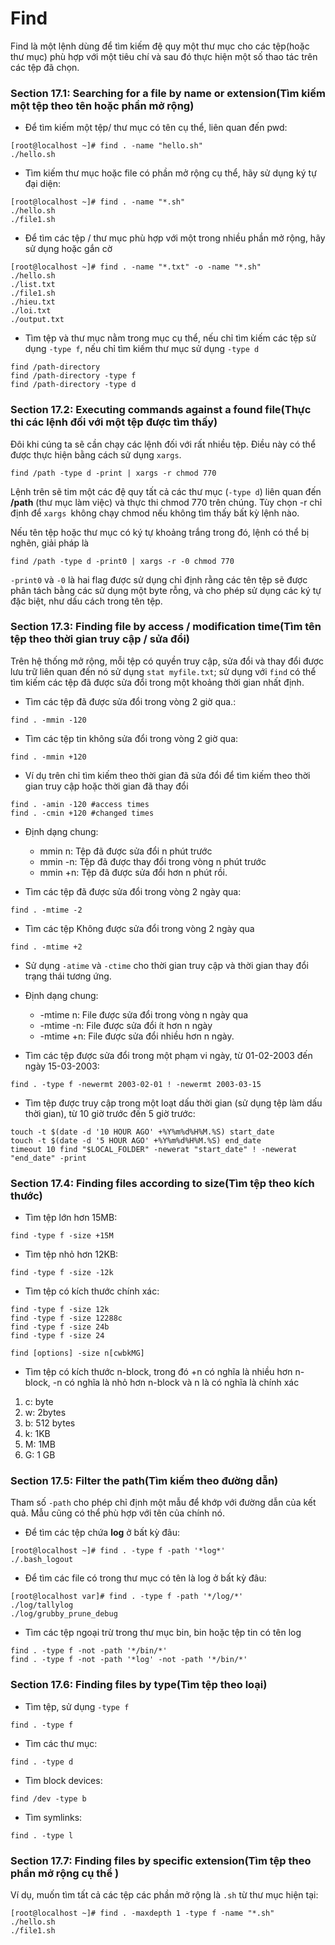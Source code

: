 # Find
Find là một lệnh dùng để tìm kiếm đệ quy một thư mục cho các tệp(hoặc thư mục) phù hợp với một tiêu chí và sau đó thực hiện một số thao tác trên các tệp đã chọn. 

### Section 17.1: Searching for a file by name or extension(Tìm kiếm một tệp theo tên hoặc phần mở rộng)
* Để tìm kiếm một tệp/ thư mục có tên cụ thể, liên quan đến pwd:
```
[root@localhost ~]# find . -name "hello.sh"
./hello.sh
```
* Tìm kiếm thư mục hoặc file có phần mở rộng cụ thể, hãy sử dụng ký tự đại diện:
```
[root@localhost ~]# find . -name "*.sh"
./hello.sh
./file1.sh
```
* Để tìm các tệp / thư mục phù hợp với một trong nhiều phần mở rộng, hãy sử dụng hoặc gắn cờ
```
[root@localhost ~]# find . -name "*.txt" -o -name "*.sh"
./hello.sh
./list.txt
./file1.sh
./hieu.txt
./loi.txt
./output.txt
```
* Tìm tệp và thư mục nằm trong mục cụ thể, nếu chỉ tìm kiếm các tệp sử dụng `-type f`, nếu chỉ tìm kiếm thư mục sử dụng `-type d`
```
find /path-directory
find /path-directory -type f
find /path-directory -type d
```

### Section 17.2: Executing commands against a found file(Thực thi các lệnh đối với một tệp được tìm thấy)
Đôi khi cúng ta sẽ cần chạy các lệnh đối với rất nhiều tệp. Điều này có thể được thực hiện bằng cách sử dụng `xargs`.
```
find /path -type d -print | xargs -r chmod 770
```
Lệnh trên sẽ tim một các đệ quy tất cả các thư mục (`-type d`) liên quan đến **/path** (thư mục làm việc) và thực thi chmod 770 trên chúng. Tùy chọn -r chỉ định để `xargs `không chạy chmod nếu không tìm thấy bất kỳ lệnh nào.

Nếu tên tệp hoặc thư mục có ký tự khoảng trắng trong đó, lệnh có thể bị nghẽn, giải pháp là
```
find /path -type d -print0 | xargs -r -0 chmod 770
```

`-print0` và `-0` là hai flag được sử dụng chỉ định rằng các tên tệp sẽ được phân tách bằng các sử dụng một byte rỗng, và cho phép sử dụng các ký tự đặc biệt, như dấu cách trong tên tệp. 

### Section 17.3: Finding file by access / modification time(Tìm tên tệp theo thời gian truy cập / sửa đổi)
Trên hệ thống mở rộng, mỗi tệp có quyền truy cập, sửa đổi và thay đổi được lưu trữ liên quan đến nó sử dụng `stat myfile.txt`; sử dụng với `find` có thể tìm kiếm các tệp đã được sửa đổi trong một khoảng thời gian nhất định.
* Tìm các tệp đã được sửa đổi trong vòng 2 giờ qua.:
```
find . -mmin -120
```
* Tìm các tệp tin không sửa đổi trong vòng 2 giờ qua:
```
find . -mmin +120
```
* Ví dụ trên chỉ tìm kiếm theo thời gian đã sửa đổi để tìm kiếm theo thời gian truy cập hoặc thời gian đã thay đổi
```
find . -amin -120 #access times
find . -cmin +120 #changed times
```
* Định dạng chung:
  * mmin n: Tệp đã được sửa đổi n phút trước
  * mmin -n: Tệp đã được thay đổi trong vòng n phút trước
  * mmin +n: Tệp đã được sửa đổi hơn n phút rồi.

* Tìm các tệp đã được sửa đổi trong vòng 2 ngày qua:
```
find . -mtime -2
```
* Tìm các tệp Không được sửa đổi trong vòng 2 ngày qua
```
find . -mtime +2
```
* Sử dụng `-atime` và `-ctime` cho thời gian truy cập và thời gian thay đổi trạng thái tương ứng.
* Định dạng chung:
  * -mtime n: File được sửa đổi trong vòng n ngày qua
  * -mtime -n: File được sửa đổi ít hơn n ngày
  * -mtime +n: File được sửa đổi nhiều hơn n ngày.

* Tìm các tệp được sửa đổi trong một phạm vi ngày, từ 01-02-2003 đến ngày 15-03-2003:
```
find . -type f -newermt 2003-02-01 ! -newermt 2003-03-15 
```

* Tìm tệp được truy cập trong một loạt dấu thời gian (sử dụng tệp làm dấu thời gian), từ 10 giờ trước đến 5 giờ trước:
```
touch -t $(date -d '10 HOUR AGO' +%Y%m%d%H%M.%S) start_date
touch -t $(date -d '5 HOUR AGO' +%Y%m%d%H%M.%S) end_date
timeout 10 find "$LOCAL_FOLDER" -newerat "start_date" ! -newerat "end_date" -print 
```

### Section 17.4: Finding files according to size(Tìm tệp theo kích thước)
* Tìm tệp lớn hơn 15MB:
```
find -type f -size +15M
```
* Tìm tệp nhỏ hơn 12KB:
```
find -type f -size -12k
```
* Tìm tệp có kích thước chính xác:
```
find -type f -size 12k
find -type f -size 12288c
find -type f -size 24b
find -type f -size 24
```
`find [options] -size n[cwbkMG]`
* Tìm tệp có kích thước n-block, trong đó +n có nghĩa là nhiều hơn n-block, -n có nghĩa là nhỏ hơn n-block và n là có nghĩa là chính xác
1. c: byte
2. w: 2bytes
3. b: 512 bytes
4. k: 1KB
5. M: 1MB
6. G: 1 GB

### Section 17.5: Filter the path(Tìm kiếm theo đường dẫn)
Tham số `-path` cho phép chỉ định một mẫu để khớp với đường dẫn của kết quả. Mẫu cũng có thể phù hợp với tên của chính nó.

* Để tìm các tệp chứa **log** ở bất kỳ đâu:
```
[root@localhost ~]# find . -type f -path '*log*'
./.bash_logout
```
* Để tìm các file có trong thư mục có tên là log ở bất kỳ đâu:
```
[root@localhost var]# find . -type f -path '*/log/*'
./log/tallylog
./log/grubby_prune_debug
```
* Tìm các tệp ngoại trừ trong thư mục bin, bin hoặc tệp tin có tên log
```
find . -type f -not -path '*/bin/*'
find . -type f -not -path '*log' -not -path '*/bin/*'
```

### Section 17.6: Finding files by type(Tìm tệp theo loại)
* Tìm tệp, sử dụng `-type f`
```
find . -type f
```
* Tìm các thư mục:
```
find . -type d
```
* Tìm block devices:
```
find /dev -type b
```
* Tìm symlinks:
```
find . -type l
```

### Section 17.7: Finding files by specific extension(Tìm tệp theo phần mở rộng cụ thể )
Ví dụ, muốn tìm tất cả các tệp các phần mở rộng là `.sh` từ thư mục hiện tại:
```
[root@localhost ~]# find . -maxdepth 1 -type f -name "*.sh"
./hello.sh
./file1.sh
```